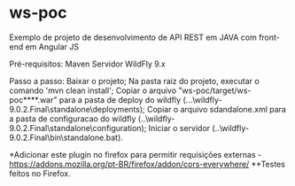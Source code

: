 # ws-poc
Exemplo de projeto de desenvolvimento de API REST em JAVA com front-end em Angular JS

Pré-requisitos:
Maven
Servidor WildFly 9.x

Passo a passo:
Baixar o projeto;
Na pasta raiz do projeto, executar o comando 'mvn clean install';
Copiar o arquivo "ws-poc/target/ws-poc****.war" para a pasta de deploy do wildfly (...\wildfly-9.0.2.Final\standalone\deployments);
Copiar o arquivo sdandalone.xml para a pasta de configuracao do wildfly (..\wildfly-9.0.2.Final\standalone\configuration);
Iniciar o servidor (..\wildfly-9.0.2.Final\bin\standalone.bat).


*Adicionar este plugin no firefox para permitir requisições externas - https://addons.mozilla.org/pt-BR/firefox/addon/cors-everywhere/
**Testes feitos no Firefox.

